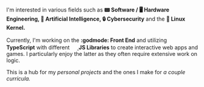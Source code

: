 I'm interested in various fields such as **📟 Software / 🖥️ Hardware Engineering, 🤖 Artificial Intelligence, 🔒 Cybersecurity** and the **🐧 Linux Kernel.**

Currently, I'm working on the **:godmode: Front End** and utilizing
<a
  href='https://typescriptlang.org'
  rel='nofollow'>
  <img
    src='https://upload.wikimedia.org/wikipedia/commons/f/f5/Typescript.svg'
    width='16'
    height='16'>
</a> **TypeScript** with different
<a
  href='https://developer.mozilla.org/en-US/docs/Web/javascript'
  rel='nofollow'>
  <img
    src='https://upload.wikimedia.org/wikipedia/commons/9/99/Unofficial_JavaScript_logo_2.svg'
    width='16'
    height='16'>
</a> **JS Libraries** to create interactive web apps and games. I particularly enjoy the latter as they often require extensive work on logic.

This is a hub for my *personal projects* and the ones I make for *a couple curricula.*
